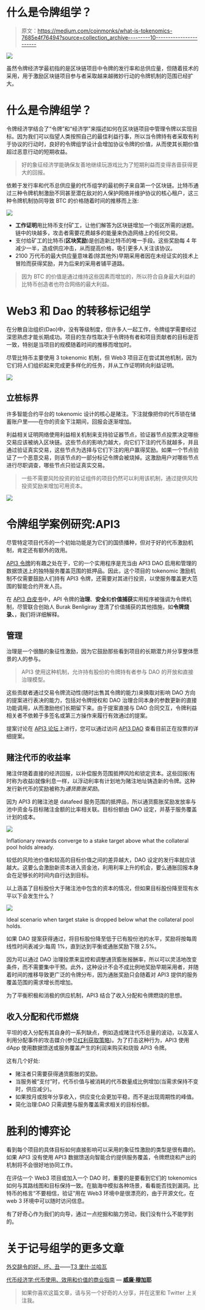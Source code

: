 # 什么是令牌组学？

> 原文：<https://medium.com/coinmonks/what-is-tokenomics-7685e4f76494?source=collection_archive---------10----------------------->

![](img/37a3551286296b0d1b2a2debf5e82a19.png)

虽然令牌经济学最初指的是区块链项目中令牌的发行率和总供应量，但随着技术的采用，用于激励区块链项目参与者采取越来越微妙行动的令牌机制的范围已经扩大。

# 什么是令牌组学？

令牌经济学结合了“令牌”和“经济学”来描述如何在区块链项目中管理令牌以实现目标。因为我们可以指望人类按照自己的最佳利益行事，所以当令牌持有者采取有利于协议的行动时，良好的令牌组学设计会增加协议令牌的价值，从而使其长期价值超过恶意行动的短期收益。

> 好的象征经济学能确保友善地继续玩游戏比为了短期利益而变得吝啬获得更大的回报。

依赖于发行率和代币总供应量的代币组学的最初例子来自第一个区块链。比特币通过三种令牌机制激励不同甚至潜在敌对的人保护网络并维护协议的核心租户，这三种令牌机制协同导致 BTC 的价格随着时间的推移而上涨:

![](img/733c9fd0d86fd374767c96f542769677.png)

*   **工作证明**用比特币支付矿工，让他们解答为区块链增加一个街区所需的谜题。链中的块越多，攻击者需要花费越多的能量来伪造网络上的任何交易。
*   支付给矿工的比特币(**区块奖励**)是创造新比特币的唯一手段。这些奖励每 4 年减少一半，造成供应冲击，从而提高价格，吸引更多人关注该协议。
*   2100 万代币的最大供应量意味着(除其他外)早期采用者因在未经证实的技术上冒险而获得奖励，并为后来的采用者铺平道路。

> 因为 BTC 的价值是通过维持这些因素而增加的，所以符合自身最大利益的比特币创造者也符合网络的最大利益。

# Web3 和 Dao 的转移标记组学

在分散自治组织(Dao)中，没有等级制度，但许多人一起工作，令牌组学需要经过深思熟虑才能长期成功。项目的生存性取决于令牌持有者和项目贡献者的目标是否一致，特别是当项目的规模随着时间的推移而增加时。

尽管比特币主要使用 3 tokenomic 机制，但 Web3 项目正在尝试其他机制，因为它们将人们组织起来完成更多样化的任务，并从工作证明转向利益证明。

![](img/4013839e9f780119cb0eb9c516603e0f.png)

## 立桩标界

许多智能合约平台的 tokenomic 设计的核心是赌注。下注就像把你的代币锁在储蓄账户里——在你的资金下注期间，回报会逐渐增加。

利益相关证明网络使用利益相关机制来支持验证器节点，验证器节点投票决定哪些交易应该被纳入区块链。这些节点的影响力越大，向它们下注的代币就越多，并且通过验证真实交易，这些节点为选择与它们下注的用户赢得奖励。如果一个节点验证了一个恶意交易，则该节点的一部分标记令牌会被烧掉。这激励用户对哪些节点进行尽职调查，哪些节点只验证真实交易。

> 一些不需要风险投资的验证组件的项目仍然可以利用该机制，通过提供风险投资奖励来增加可用资本。

![](img/ca1c081a9315be16a77186af67905fea.png)

# 令牌组学案例研究:API3

尽管特定项目代币的一个初始功能是为它们的国债播种，但对于好的代币激励机制，肯定还有额外的效用。

[API3 令牌](https://coinmarketcap.com/currencies/api3/)的有趣之处在于，它的一个实用程序是充当由 API3 DAO 启用和管理的数据馈送上的独特服务覆盖范围的抵押品。因此，这个项目的 tokenomic 激励机制不仅需要鼓励人们持有 API3 令牌，还需要对其进行投资，以使服务覆盖更大范围的智能合约开发人员。

在 [API3 白皮书](https://drive.google.com/file/d/1b8QsGPCJJC1pQOcg83-knD1IAOIgCtZZ/view)中，API 令牌的**治理**、**安全**和**价值捕获**实用程序被强调为令牌机制，尽管联合创始人 Burak Benligiray 澄清了价值捕获的其他措施，如**令牌烧录、**，我们将详细解释。

## 管理

治理是一个很酷的象征性激励，因为它鼓励那些看到项目的长期潜力并分享整体愿景的人的参与。

> API3 使用这种机制，允许持有股份的令牌持有者参与 DAO 的开放和直接治理模型。

这些贡献者通过交易令牌流动性(随时出售其令牌的能力)来换取对影响 DAO 方向的提案进行表决的能力，包括对令牌授权和 DAO 治理合同本身的参数更新的直接功能调用，从而激励他们长期留下来。由于提案直接与 DAO 合同交互，令牌利益相关者不依赖于多签名或第三方操作来履行有效通过的提案。

提案讨论在 [API3 论坛](https://forum.api3.org/)上进行，您可以通过访问 [API3 DAO](https://dao.api3.org/) 查看目前正在投票的详细提案。

## 赌注代币的收益率

赌注伴随着直接的经济回报，以补偿服务范围抵押风险和锁定资本。这些回报(有时称为收益)就像利息一样，以浮动利率有计划地为赌注地址铸造新的令牌。这种发行新代币的奖励被称为*通货膨胀奖励*。

因为 API3 的赌注池是 datafeed 服务范围的抵押品，所以通货膨胀奖励发放率与池中资金与目标赌注金额的比率相关联。目标份额由 DAO 设定，并基于服务覆盖计划的成本。

![](img/6bcfacc158bea5f1668d9b548bf84194.png)

Inflationary rewards converge to a stake target above what the collateral pool holds already.

较低的风险池价值和较高的目标价值之间的差异越大，DAO 设定的发行率就应该越大。这要么会激励新资本进入资金池，利用利率上升的机会，要么通胀回报本身会在足够长的时间内自行达到目标。

以上涵盖了目标股份大于赌注池中包含的资本的情况，但如果目标股份降至现有水平以下会发生什么？

![](img/34512cf59d357615725b23cfef4bb415.png)

Ideal scenario when target stake is dropped below what the collateral pool holds.

如果 DAO 提案获得通过，将目标股份降至低于已有股份池的水平，奖励将按每周线性时间表减少:每周 1%，直到达到平衡或通胀奖励下限 2.5%。

因为可以通过 DAO 治理投票来监控和调整通货膨胀报酬率，所以可以灵活地改变条件，而不需要集中干预。此外，这种设计不会不成比例地奖励早期采用者，并随着时间的推移导致更广泛的令牌分布，因为通胀奖励只会随着对 API3 提供的服务覆盖范围的需求增长而增加。

为了平衡积极和消极的供应机制，API3 结合了收入分配和令牌燃烧的思想。

## 收入分配和代币燃烧

平坦的收入分配有其自身的一系列缺点，例如造成赌注代币总量的波动，以及富人利用分配事件的攻击媒介(参见[红利获取策略](https://www.investopedia.com/articles/stocks/11/dividend-capture-strategy.asp))。为了打击这种行为，API3 使用 dApp 使用数据馈送或服务覆盖产生的利润来购买和烧毁 API3 令牌。

这有几个好处:

*   赌注者只需要获得通货膨胀的奖励。
*   当服务被“支付”时，代币价值与被消耗的代币数量成比例增加(当需求保持不变时，供应减少)。
*   如果按月或按年分享收入，供应变化会更加平稳，而不是出现周期性的峰值。
*   简化治理:DAO 只需调整与服务覆盖需求相关的目标份额。

# 胜利的博弈论

看到每个项目的具体目标如何直接影响可以采用的象征性激励的类型是很有趣的。如果 API3 没有使用 API3 数据馈送向智能合约提供服务覆盖，令牌燃烧和产出的机制将不会很好地协同工作。

在评估一个 Web3 项目或加入一个 DAO 时，重要的是要看到它们的 tokenomics 如何与其路线图和目标保持一致。在脑海中模拟各种场景，看看能否找到漏洞。比特币的格言“不要相信，验证”用在 Web3 环境中是很漂亮的，由于开源文化，在 web 3 环境中可以随时访问信息。

有了好奇心作为我们的向导，通过一点挖掘和脑力劳动，我们没有什么不能学到的。

# 关于记号组学的更多文章

[外交辞令的好、坏、丑](/enjinstarter/the-good-the-bad-and-the-ugly-of-tokenomics-91da6d3ff62c)——[T3 里什·兰哈瓦](https://medium.com/u/4ef0b942a421?source=post_page-----7685e4f76494--------------------------------)

[代币经济学:代币使用、效用和价值的商业指南](/@wmougayar/tokenomics-a-business-guide-to-token-usage-utility-and-value-b19242053416) — [**威廉·穆加耶**](https://medium.com/u/f826ec76344e?source=post_page-----7685e4f76494--------------------------------)

> 如果你喜欢这篇文章，请与另一个好奇的人分享，并在这里和 Twitter 上关注我。